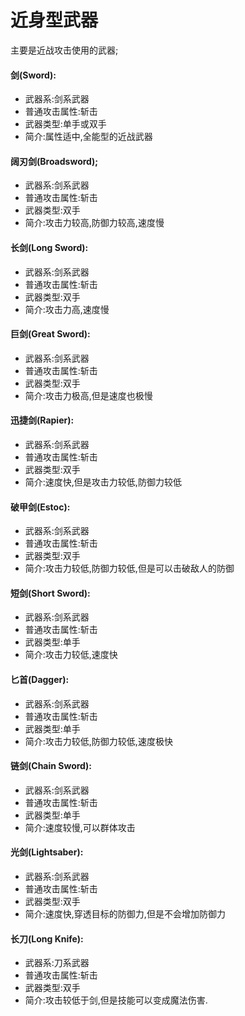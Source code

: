 # 近身型武器

主要是近战攻击使用的武器;

#### 剑(Sword):
* 武器系:剑系武器
* 普通攻击属性:斩击
* 武器类型:单手或双手
* 简介:属性适中,全能型的近战武器

#### 阔刃剑(Broadsword);
* 武器系:剑系武器
* 普通攻击属性:斩击
* 武器类型:双手
* 简介:攻击力较高,防御力较高,速度慢

#### 长剑(Long Sword):
* 武器系:剑系武器
* 普通攻击属性:斩击
* 武器类型:双手
* 简介:攻击力高,速度慢

#### 巨剑(Great Sword):
* 武器系:剑系武器
* 普通攻击属性:斩击
* 武器类型:双手
* 简介:攻击力极高,但是速度也极慢

#### 迅捷剑(Rapier):
* 武器系:剑系武器
* 普通攻击属性:斩击
* 武器类型:双手
* 简介:速度快,但是攻击力较低,防御力较低

#### 破甲剑(Estoc):
* 武器系:剑系武器
* 普通攻击属性:斩击
* 武器类型:双手
* 简介:攻击力较低,防御力较低,但是可以击破敌人的防御

#### 短剑(Short Sword):
* 武器系:剑系武器
* 普通攻击属性:斩击
* 武器类型:单手
* 简介:攻击力较低,速度快

#### 匕首(Dagger):
* 武器系:剑系武器
* 普通攻击属性:斩击
* 武器类型:单手
* 简介:攻击力较低,防御力较低,速度极快

#### 链剑(Chain Sword):
* 武器系:剑系武器
* 普通攻击属性:斩击
* 武器类型:单手
* 简介:速度较慢,可以群体攻击

#### 光剑(Lightsaber):
* 武器系:剑系武器
* 普通攻击属性:斩击
* 武器类型:双手
* 简介:速度快,穿透目标的防御力,但是不会增加防御力

#### 长刀(Long Knife):
* 武器系:刀系武器
* 普通攻击属性:斩击
* 武器类型:双手
* 简介:攻击较低于剑,但是技能可以变成魔法伤害.